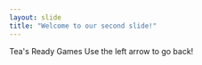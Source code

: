 ```yaml
---
layout: slide
title: "Welcome to our second slide!"
---
```

Tea's Ready Games
Use the left arrow to go back!
